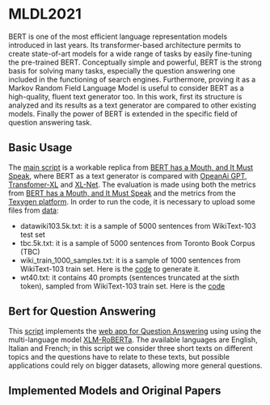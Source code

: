 # MLDL2021

BERT is one of the most efficient language representation models introduced in last years. Its transformer-based architecture permits to create state-of-art models for a wide range of tasks by easily fine-tuning the pre-trained BERT.
Conceptually simple and powerful, BERT is the strong basis for solving many tasks, especially the question answering one included in the functioning of search engines. Furthermore, proving it as a Markov Random Field Language Model is useful to consider BERT as a high-quality, fluent text generator too. In this work, first its structure is analyzed and its results as a text generator are compared to other existing models. Finally the power of BERT is extended in the specific field of question answering task.

## Basic Usage

The [main script](https://github.com/annalisad98/MLDL2021/blob/main/MLDLproject.ipynb) is a workable replica from [BERT has a Mouth, and It Must Speak](https://github.com/nyu-dl/bert-gen), where BERT as a text generator is compared with [OpeanAi GPT](https://github.com/huggingface/pytorch-openai-transformer-lm/tree/d848a49f718b75287e1bd0364803c41c6b1deef5), [Transfomer-XL](https://github.com/huggingface/transformers/tree/master/src/transformers/models/transfo_xl) and [XL-Net](https://github.com/huggingface/transformers/tree/master/src/transformers/models/xlnet). The evaluation is made using both the metrics from [BERT has a Mouth, and It Must Speak](https://github.com/nyu-dl/bert-gen) and the metrics from the [Texygen platform](https://github.com/geek-ai/Texygen).
In order to run the code, it is necessary to upload some files from [data](https://github.com/annalisad98/MLDL2021/tree/main/data):         
* datawiki103.5k.txt: it is a sample of 5000 sentences from WikiText-103 test set
* tbc.5k.txt: it is a sample of 5000 sentences from Toronto Book Corpus (TBC)
* wiki_train_1000_samples.txt: it is a sample of 1000 sentences from WikiText-103 train set. Here is the [code](https://github.com/annalisad98/MLDL2021/blob/main/file_gen/wiki1000sample.ipynb) to generate it.
* wt40.txt: it contains 40 prompts (sentences truncated at the sixth token), sampled from WikiText-103 train set. Here is the [code](https://github.com/annalisad98/MLDL2021/blob/main/file_gen/wiki40prompts.ipynb)


## Bert for Question Answering
This [script](https://github.com/annalisad98/MLDL2021/blob/main/MLDL2.ipynb) implements the [web app for Question Answering](thttps://d4ephv6bpz2b2gkf.anvil.app/6L3Z3ZV54XCQ2BF4DY7FJQBD) using using the multi-language model [XLM-RoBERTa](https://github.com/huggingface/transformers/tree/master/src/transformers/models/xlm_roberta). The available languages are English, Italian and French; in this script we consider three short texts on different topics and the questions have to relate to these texts, but possible applications could rely on bigger datasets, allowing more general questions.


## Implemented Models and Original Papers
